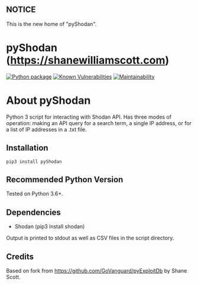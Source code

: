 ## NOTICE

This is the new home of "pyShodan".

##

pyShodan (https://shanewilliamscott.com)
==
[![Python package](https://github.com/Hackman238/pyShodan/actions/workflows/master.yml/badge.svg)](https://github.com/Hackman238/pyShodan/actions/workflows/master.yml)
[![Known Vulnerabilities](https://snyk.io/test/github/Hackman238/pyShodan/badge.svg?targetFile=requirements.txt)](https://snyk.io/test/github/Hackman238/pyShodan?targetFile=requirements.txt)
[![Maintainability](https://api.codeclimate.com/v1/badges/5e1845e74fd98a901aa4/maintainability)](https://codeclimate.com/github/Hackman238/pyShodan/maintainability)

# About pyShodan
Python 3 script for interacting with Shodan API. Has three modes of operation: making an API query for a search term, a single IP address, or for a list of IP addresses in a .txt file.

## Installation
```
pip3 install pyShodan
```

## Recommended Python Version
Tested on Python 3.6+.

## Dependencies
* Shodan (pip3 install shodan)

Output is printed to stdout as well as CSV files in the script directory.

## Credits
Based on fork from https://github.com/GoVanguard/pyExploitDb by Shane Scott.
